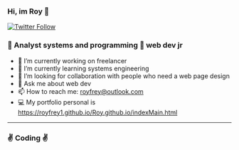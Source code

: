 ### Hi, im Roy 👋


[![Twitter Follow](https://img.shields.io/twitter/follow/rxyfrey?label=Follow&logo=Twitter&style=social)](https://twitter.com/rxyfrey)


### 🤖 Analyst systems and programming 🤖 web dev jr

- 🔭 I’m currently working on freelancer
- 🌱 I’m currently learning systems engineering
- 👯 I’m looking for collaboration with people who need a web page design
- 💬 Ask me about web dev
- 📫 How to reach me: royfrey@outlook.com
- 💻 My portfolio personal is https://royfrey1.github.io/Roy.github.io/indexMain.html

---

### ✌ Coding ✌

